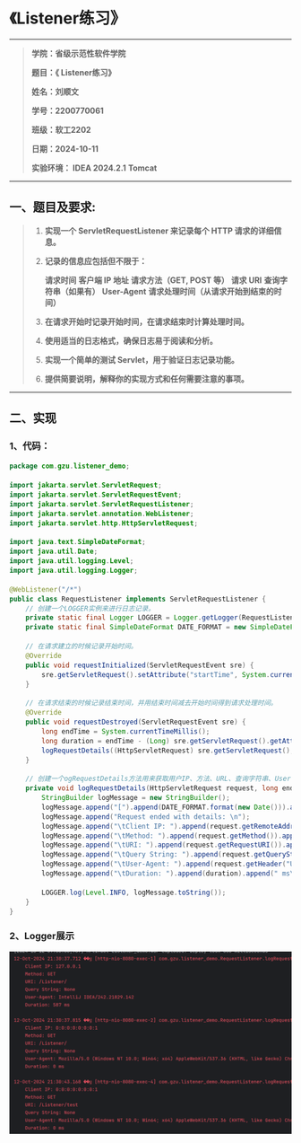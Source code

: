 # 《Listener练习》

***

> **学院：省级示范性软件学院**
>
> **题目：《 Listener练习》**
>
> **姓名：刘顺文**
>
> **学号：2200770061**
>
> **班级：软工2202**
>
> **日期：2024-10-11**
>
> **实验环境： IDEA 2024.2.1**  **Tomcat**

***

## 一、题目及要求:

> 1. **实现一个 ServletRequestListener 来记录每个 HTTP 请求的详细信息。**
> 2. **记录的信息应包括但不限于：**
>
>      **请求时间**
>      **客户端 IP 地址**
>      **请求方法（GET, POST 等）**
>      **请求 URI**
>      **查询字符串（如果有）**
>      **User-Agent**
>      **请求处理时间（从请求开始到结束的时间）**
>
> 1. **在请求开始时记录开始时间，在请求结束时计算处理时间。**
> 2. **使用适当的日志格式，确保日志易于阅读和分析。**
> 3. **实现一个简单的测试 Servlet，用于验证日志记录功能。**
> 4. **提供简要说明，解释你的实现方式和任何需要注意的事项。**
>

***

## 二、实现

### 1、代码：

```java
package com.gzu.listener_demo;

import jakarta.servlet.ServletRequest;
import jakarta.servlet.ServletRequestEvent;
import jakarta.servlet.ServletRequestListener;
import jakarta.servlet.annotation.WebListener;
import jakarta.servlet.http.HttpServletRequest;

import java.text.SimpleDateFormat;
import java.util.Date;
import java.util.logging.Level;
import java.util.logging.Logger;

@WebListener("/*")
public class RequestListener implements ServletRequestListener {
    // 创建一个LOGGER实例来进行日志记录。
    private static final Logger LOGGER = Logger.getLogger(RequestListener.class.getName());
    private static final SimpleDateFormat DATE_FORMAT = new SimpleDateFormat("yyyy-MM-dd HH:mm:ss");

    // 在请求建立的时候记录开始时间。
    @Override
    public void requestInitialized(ServletRequestEvent sre) {
        sre.getServletRequest().setAttribute("startTime", System.currentTimeMillis());
    }

    // 在请求结束的时候记录结束时间，并用结束时间减去开始时间得到请求处理时间。
    @Override
    public void requestDestroyed(ServletRequestEvent sre) {
        long endTime = System.currentTimeMillis();
        long duration = endTime - (Long) sre.getServletRequest().getAttribute("startTime");
        logRequestDetails((HttpServletRequest) sre.getServletRequest(), endTime, duration);
    }

    // 创建一个ogRequestDetails方法用来获取用户IP、方法、URL、查询字符串、User-Agent、请求处理时间，并将这些信息存储进日志。
    private void logRequestDetails(HttpServletRequest request, long endTime, long duration) {
        StringBuilder logMessage = new StringBuilder();
        logMessage.append("[").append(DATE_FORMAT.format(new Date())).append("] ");
        logMessage.append("Request ended with details: \n");
        logMessage.append("\tClient IP: ").append(request.getRemoteAddr()).append("\n");
        logMessage.append("\tMethod: ").append(request.getMethod()).append("\n");
        logMessage.append("\tURI: ").append(request.getRequestURI()).append("\n");
        logMessage.append("\tQuery String: ").append(request.getQueryString() != null ? request.getQueryString() : "None").append("\n");
        logMessage.append("\tUser-Agent: ").append(request.getHeader("User-Agent")).append("\n");
        logMessage.append("\tDuration: ").append(duration).append(" ms\n");

        LOGGER.log(Level.INFO, logMessage.toString());
    }
}
```

### 2、Logger展示

![image-20241012213056307](assets/image-20241012213056307.png)